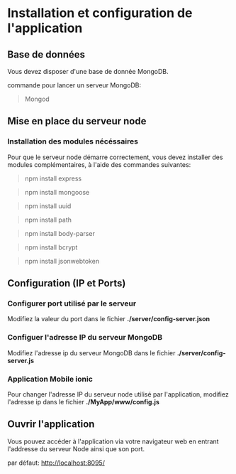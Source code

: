 # Installation et configuration de l'application

## Base de données
Vous devez disposer d'une base de donnée MongoDB.

commande pour lancer un serveur MongoDB:
> Mongod


## Mise en place du serveur node

### Installation des modules nécéssaires 

Pour que le serveur node démarre correctement, vous devez installer des modules
complémentaires, à l'aide des commandes suivantes:

> npm install express

> npm install mongoose

> npm install uuid

> npm install path

> npm install body-parser

> npm install bcrypt

> npm install jsonwebtoken



## Configuration (IP et Ports)

### Configurer port utilisé par le serveur

Modifiez la valeur du port dans le fichier  **./server/config-server.json**


### Configuer l'adresse IP du serveur MongoDB

Modifiez l'adresse ip du serveur MongoDB dans le fichier **./server/config-server.js**


### Application Mobile ionic

Pour changer l'adresse IP du serveur node utilisé par l'application, modifiez l'adresse ip dans le fichier
**./MyApp/www/config.js**


## Ouvrir l'application

Vous pouvez accéder à l'application via votre navigateur web en entrant l'addresse du 
serveur Node ainsi que son port.

par défaut:
[http://localhost:8095/](http://localhost:8095/)
